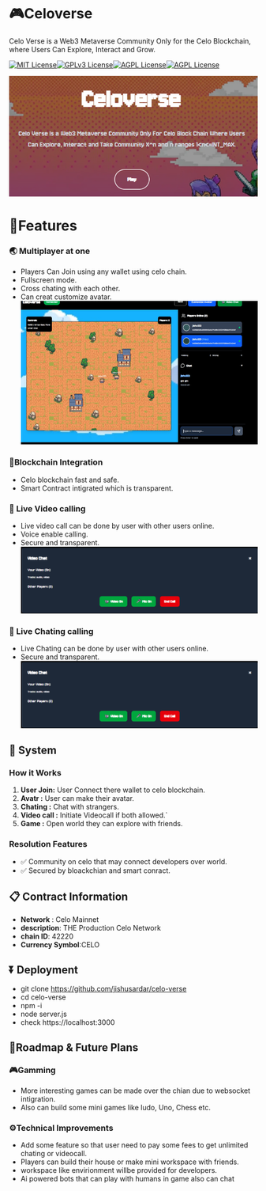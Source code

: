 
# 🎮Celoverse
Celo Verse is a Web3 Metaverse Community Only for the Celo Blockchain, where Users Can Explore, Interact and Grow.




[![MIT License](https://img.shields.io/badge/Celo-Metaverse-green.svg)](https://choosealicense.com/licenses/mit/)[![GPLv3 License](https://img.shields.io/badge/Node.js-Solidity-red.svg)](https://opensource.org/licenses/)[![AGPL License](https://img.shields.io/badge/Contract-Celoverse-blue.svg)](http://www.gnu.org/licenses/agpl-3.0)[![AGPL License](https://img.shields.io/badge/Blockchain-Celoverse-pink.svg)](http://www.gnu.org/licenses/agpl-3.0)


![Logo](https://github.com/jishusardar/celo-verse/blob/main/public/Demo/Celoverse-logo.png)



# 🤖Features

### 🌏 Multiplayer at one 
- Players Can Join using any wallet using celo chain.
- Fullscreen mode.
- Cross chating with each other.
- Can creat customize avatar.
![image](https://github.com/jishusardar/celo-verse/blob/main/public/Demo/multiplayer_at_once.png) 

### 🔐Blockchain Integration
- Celo blockchain fast and safe.
- Smart Contract intigrated which is transparent.

### 🎥 Live Video calling
- Live video call can be done by user with other users online.
- Voice enable calling.
- Secure and transparent.
![image](https://github.com/jishusardar/celo-verse/blob/main/public/Demo/videoandaudio.png)

### 📲 Live Chating calling
- Live Chating can be done by user with other users online.
- Secure and transparent.
![image](https://github.com/jishusardar/celo-verse/blob/main/public/Demo/videoandaudio.png)

## 🎯 System
### How it Works
 1. **User Join:** User Connect there wallet to celo blockchain.
 2. **Avatr :** User can make their avatar.
 3. **Chating :** Chat with strangers.
 4. **Video call :** Initiate Videocall if both allowed.`
 5. **Game :** Open world they can explore with friends.
    
### Resolution Features
- ✅ Community on celo that may connect developers over world.
- ✅ Secured by bloackchian and smart conract.

## 📋 Contract Information
- **Network** : Celo Mainnet
- **description**: THE Production Celo Network
- **chain ID**: 42220
- **Currency Symbol**:CELO
## ⏬ Deployment
 - git clone https://github.com/jishusardar/celo-verse
 - cd celo-verse
 - npm -i
 - node server.js
 - check https://localhost:3000

## 🎯Roadmap & Future Plans

### 🎮Gamming 
- More interesting games can be made over the chian due to websocket intigration.
- Also can build some mini games like ludo, Uno, Chess etc.

### ⚙️Technical Improvements 
 - Add some feature so that user need to pay some fees to get unlimited chating or videocall.
 - Players can build their house or make mini workspace with friends.
 - workspace like envirionment willbe provided for developers.
 - Ai powered bots that can play with humans in game also can chat 
